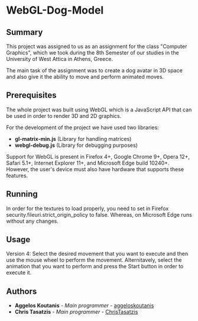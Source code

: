 # WebGL-Dog-Model

## Summary
This project was assigned to us as an assignment for the class "Computer Graphics", which we took during the 8th Semester of our studies in the University of West Attica in Athens, Greece.

The main task of the assignment was to create a dog avatar in 3D space and also give it the ability to move and perform animated moves.

## Prerequisites

The whole project was built using WebGL which is a JavaScript API that can be used in order to render 3D and 2D graphics.

For the development of the project we have used two libraries:

* **gl-matrix-min.js** (Library for handling matrices)
* **webgl-debug.js** (Library for debugging purposes)

Support for WebGL is present in Firefox 4+, Google Chrome 9+, Opera 12+, Safari 5.1+, Internet Explorer 11+, and Microsoft Edge build 10240+.
However, the user's device must also have hardware that supports these features.

## Running

In order for the textures to load properly, you need to set in Firefox security.fileuri.strict_origin_policy to false. Whereas, on Microsoft Edge runs without any changes.

## Usage

Version 4: Select the desired movement that you want to execute and then use the mouse wheel to perform the movement.
Alternitavely, select the animation that you want to perform and press the Start button in order to execute it.

## Authors

* **Aggelos Koutanis** - *Main programmer* - [aggeloskoutanis](https://github.com/aggeloskoutanis)
* **Chris Tasatzis** - *Main programmer* - [ChrisTasatzis](https://github.com/ChrisTasatzis)
